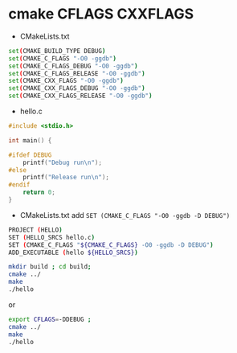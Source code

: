 # cmake CFLAGS CXXFLAGS


- CMakeLists.txt 

```sh
set(CMAKE_BUILD_TYPE DEBUG)
set(CMAKE_C_FLAGS "-O0 -ggdb")
set(CMAKE_C_FLAGS_DEBUG "-O0 -ggdb")
set(CMAKE_C_FLAGS_RELEASE "-O0 -ggdb")
set(CMAKE_CXX_FLAGS "-O0 -ggdb")
set(CMAKE_CXX_FLAGS_DEBUG "-O0 -ggdb")
set(CMAKE_CXX_FLAGS_RELEASE "-O0 -ggdb")
```


- hello.c

```c
#include <stdio.h>

int main() {

#ifdef DEBUG
    printf("Debug run\n");
#else
    printf("Release run\n");
#endif
    return 0;
}
```

- CMakeLists.txt add `SET (CMAKE_C_FLAGS "-O0 -ggdb -D DEBUG")`

```sh
PROJECT (HELLO)
SET (HELLO_SRCS hello.c)
SET (CMAKE_C_FLAGS "${CMAKE_C_FLAGS} -O0 -ggdb -D DEBUG")
ADD_EXECUTABLE (hello ${HELLO_SRCS})
```

```sh
mkdir build ; cd build;
cmake ../
make 
./hello
```

or 

```sh
export CFLAGS=-DDEBUG ;
cmake ../
make 
./hello
```

